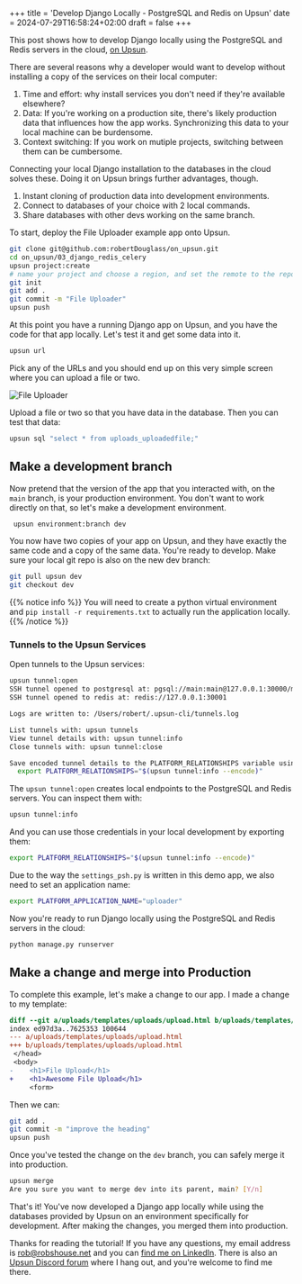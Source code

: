 +++
title = 'Develop Django Locally - PostgreSQL and Redis on Upsun'
date = 2024-07-29T16:58:24+02:00
draft = false
+++

This post shows how to develop Django locally using the PostgreSQL and Redis servers in the cloud, [on Upsun](https://upsun.com).

There are several reasons why a developer would want to develop without installing a copy of the services on their local computer:

1. Time and effort: why install services you don't need if they're available elsewhere?
2. Data: If you're working on a production site, there's likely production data that influences how the app works. Synchronizing this data to your local machine can be burdensome.
3. Context switching: If you work on mutiple projects, switching between them can be cumbersome.

Connecting your local Django installation to the databases in the cloud solves these. Doing it on Upsun brings further advantages, though. 

1. Instant cloning of production data into development environments.
2. Connect to databases of your choice with 2 local commands.
3. Share databases with other devs working on the same branch.

To start, deploy the File Uploader example app onto Upsun. 

```bash
git clone git@github.com:robertDouglass/on_upsun.git
cd on_upsun/03_django_redis_celery
upsun project:create
# name your project and choose a region, and set the remote to the repository
git init
git add .
git commit -m "File Uploader"
upsun push
``` 

At this point you have a running Django app on Upsun, and you have the code for that app locally. Let's test it and get some data into it. 

```bash
upsun url
```
Pick any of the URLs and you should end up on this very simple screen where you can upload a file or two. 

![File Uploader](/posts/develop-locally-django-postgresql-redis-upsun/01_file_upload.png)

Upload a file or two so that you have data in the database. Then you can test that data:

```bash
upsun sql "select * from uploads_uploadedfile;"
```

## Make a development branch

Now pretend that the version of the app that you interacted with, on the `main` branch, is your production environment. You don't want to work directly on that, so let's make a development environment.

```bash
 upsun environment:branch dev
 ```

You now have two copies of your app on Upsun, and they have exactly the same code and a copy of the same data. You're ready to develop. Make sure your local git repo is also on the new dev branch:

```bash
git pull upsun dev
git checkout dev
```
{{% notice info %}}
You will need to create a python virtual environment and `pip install -r requirements.txt` to actually run the application locally.
{{% /notice %}}

### Tunnels to the Upsun Services

Open tunnels to the Upsun services:

```bash
upsun tunnel:open
SSH tunnel opened to postgresql at: pgsql://main:main@127.0.0.1:30000/main
SSH tunnel opened to redis at: redis://127.0.0.1:30001

Logs are written to: /Users/robert/.upsun-cli/tunnels.log

List tunnels with: upsun tunnels
View tunnel details with: upsun tunnel:info
Close tunnels with: upsun tunnel:close

Save encoded tunnel details to the PLATFORM_RELATIONSHIPS variable using:
  export PLATFORM_RELATIONSHIPS="$(upsun tunnel:info --encode)"
```

The `upsun tunnel:open` creates local endpoints to the PostgreSQL and Redis servers. You can inspect them with:

```bash
upsun tunnel:info
```

And you can use those credentials in your local development by exporting them:
```bash
export PLATFORM_RELATIONSHIPS="$(upsun tunnel:info --encode)"
```
Due to the way the `settings_psh.py` is written in this demo app, we also need to set an application name:
```bash
export PLATFORM_APPLICATION_NAME="uploader"
```

Now you're ready to run Django locally using the PostgreSQL and Redis servers in the cloud:

```bash
python manage.py runserver
```

## Make a change and merge into Production

To complete this example, let's make a change to our app. I made a change to my template:

```diff
diff --git a/uploads/templates/uploads/upload.html b/uploads/templates/uploads/upload.html
index ed97d3a..7625353 100644
--- a/uploads/templates/uploads/upload.html
+++ b/uploads/templates/uploads/upload.html
 </head>
 <body>
-    <h1>File Upload</h1>
+    <h1>Awesome File Upload</h1>
     <form>
 ```
 
 Then we can:
 ```bash
 git add .
 git commit -m "improve the heading"
 upsun push
 ```

 Once you've tested the change on the `dev` branch, you can safely merge it into production. 

 ```bash
upsun merge
Are you sure you want to merge dev into its parent, main? [Y/n]
```

That's it! You've now developed a Django app locally while using the databases provided by Upsun on an environment specifically for development. After making the changes, you merged them into production.

Thanks for reading the tutorial! If you have any questions, my email address is rob@robshouse.net and you can [find me on LinkedIn](https://www.linkedin.com/in/roberttdouglass/). There is also an [Upsun Discord forum](https://discord.gg/PkMc2pVCDV) where I hang out, and you're welcome to find me there.








